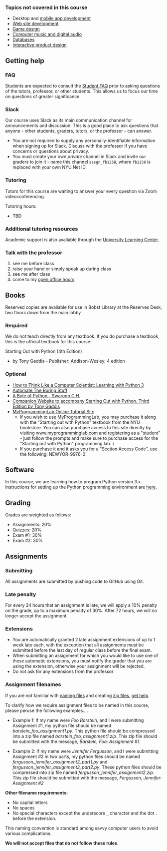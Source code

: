 ### Topics not covered in this course

- Desktop and [mobile app development](https://knowledge.kitchen/Android_mobile_app_development "wikilink")
- [Web site development](https://knowledge.kitchen/:Category:_Web_Development "wikilink")
- [Game design](https://knowledge.kitchen/Interactive_programming_with_Processing "wikilink")
- [Computer music and digital audio](https://knowledge.kitchen/Digital_Audio "wikilink")
- [Databases](https://knowledge.kitchen/:Category:Database_Design "wikilink")
- [Interactive product design](https://knowledge.kitchen/:Category:Physical_Computing "wikilink")

## Getting help

### FAQ

Students are expected to consult the [Student FAQ](University_Student_Etiquette_Frequently_Asked_Questions "wikilink") prior to asking questions of the tutors, professor, or other students. This allows us to focus our time on questions of greater significance.

### Slack

Our course uses Slack as its main communication channel for announcements and discussion. This is a good place to ask questions that anyone - other students, graders, tutors, or the professor - can answer.

- You are not required to supply any personally-identifiable information when signing up for Slack. Discuss with the professor if you have concerns or questions about privacy.
- You must create your own _private_ channel in Slack and invite our graders to join it - name this channel `assgn_fb1258`, where `fb1258` is replaced with your own NYU Net ID.

### Tutoring

Tutors for this course are waiting to answer your every question via Zoom videoconferencing.

Tutoring hours:

- TBD

### Additional tutoring resources

Academic support is also available through the [University Learning Center](http://www.nyu.edu/ulc).

### Talk with the professor

1.  see me before class
1.  raise your hand or simply speak up during class
1.  see me after class
1.  come to my [open office hours](https://knowledge.kitchen/Amos_Bloomberg#Contact_Info)

## Books

Reserved copies are available for use in Bobst Library at the Reserves
Desk, two floors down from the main lobby

### Required

We do not teach directly from any textbook. If you do purchase a
textbook, this is the official textbook for this course:

Starting Out with Python (4th Edition)

- by Tony Gaddis - Publisher: Addison-Wesley; 4 edition

### Optional

- [How to Think Like a Computer Scientist: Learning with Python 3](http://openbookproject.net/thinkcs/python/english3e/)
- [Automate The Boring Stuff](https://automatetheboringstuff.com/)
- [A Byte of Python - Swaroop C H.](http://www.swaroopch.com/notes/Python)
- [Companion Website to accompany Starting Out with Python, Third Edition by Tony Gaddis](http://wps.pearsoned.com/ecs_gaddis_sowpython_3/)
- [MyProgrammingLab Online Tutorial Site](http://www.myprogramminglab.com)
  - If you wish to use MyProgrammingLab, you may purchase it along with the "Starting out with Python" textbook from the NYU bookstore. You can also purchase access to this site directly by visiting www.myprogramminglab.com and registering as a "student" - just follow the prompts and make sure to purchase access for the "Starting out with Python" programming lab.`\
  - If you purchase it and it asks you for a "Section Access Code", use the following: NEWYOR-9976-0`

## Software

In this course, we are learning how to program Python version 3.x. Instructions for setting up the Python programming environment are [here](setup-python.md).

## Grading

Grades are weighted as follows:

- Assignments: 20%
- Quizzes: 20%
- Exam #1: 30%
- Exam #2: 30%

## Assignments

### Submitting

All assignments are submitted by pushing code to GitHub using Git.

### Late penalty

For every 24 hours that an assignment is late, we will apply a 10% penalty on the grade, up to a maximum penalty of 30%. After 72 hours, we will no longer accept the assignment.

### Extensions

- You are automatically granted 2 late assignment extensions of up to 1 week late each, with the exception that all assignments must be submitted before the last day of regular class before the final exam.
- When submitting an assignment for which you would like to use one of these automatic extensions, you must notify the grader that you are using the extension, otherwise your assignment will be rejected.
- Do not ask for any extensions from the professor

### Assignment filenames

If you are not familiar with [naming files](Basic_computer_concepts#File_names "wikilink") and creating [zip files](Basic_computer_concepts#Compressed_files "wikilink"), [get help](#Tutoring "wikilink").

To clarify how we require assignment files to be named in this course,
please peruse the following examples....

- Example 1: If my name were _Foo Barstein_, and I were submitting
  Assignment \#1, my python file should be named
  _barstein_foo_assignment1.py_. This python file should be compressed
  into a zip file named _barstein_foo_assignment1.zip_. This zip file
  should be submitted with the message, _Barstein, Foo: Assignment \#1_.

- Example 2: If my name were _Jennifer Fergusson_, and I were
  submitting Assignment \#2 in two parts, my python files should be named
  _fergusson_jennifer_assignment2_part1.py_ and
  _fergusson_jennifer_assignment2_part2.py_. These python files should be
  compressed into zip file named _fergusson_jennifer_assignment2.zip_.
  This zip file should be submitted with the message, _Fergusson,
  Jennifer: Assignment \#2_

**Other filename requirements:**

- No capital letters
- No spaces
- No special characters except the underscore `_` character and the dot `.` before the extension.

This naming convention is standard among savvy computer users to avoid various complications.

**We will not accept files that do not follow these rules.**
